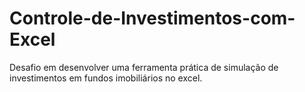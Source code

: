 # Controle-de-Investimentos-com-Excel
Desafio em desenvolver uma ferramenta prática de simulação de investimentos em fundos imobiliários no excel.
